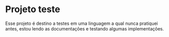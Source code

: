 # Projeto teste

Esse projeto é destino a testes em uma linguagem a qual nunca pratiquei antes, estou lendo as documentações e testando algumas implementações.